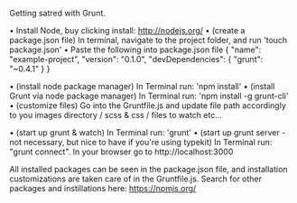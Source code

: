 Getting satred with Grunt. 

• Install Node, buy clicking install: http://nodejs.org/
• (create a package.json file) In terminal, navigate to the project folder, and run 'touch package.json'
• Paste the following into package.json file
    {
      "name": "example-project",
      "version": "0.1.0",
      "devDependencies": {
        "grunt": "~0.4.1"
      }
    }

• (install node package manager) In Terminal run: 'npm install'
• (install Grunt via node package manager) In Terminal run: 'npm install -g grunt-cli'
• (customize files) Go into the Gruntfile.js and update file path accordingly to you images directory / scss & css / files to watch etc...

• (start up grunt & watch) In Terminal run: 'grunt'
• (start up grunt server - not necessary, but nice to have if you're using typekit) In Terminal run: "grunt connect". In your browser go to http://localhost:3000

All installed packages can be seen in the package.json file, and installation customizations are taken care of in the Gruntfile.js. Search for other packages and instillations here: https://npmjs.org/


